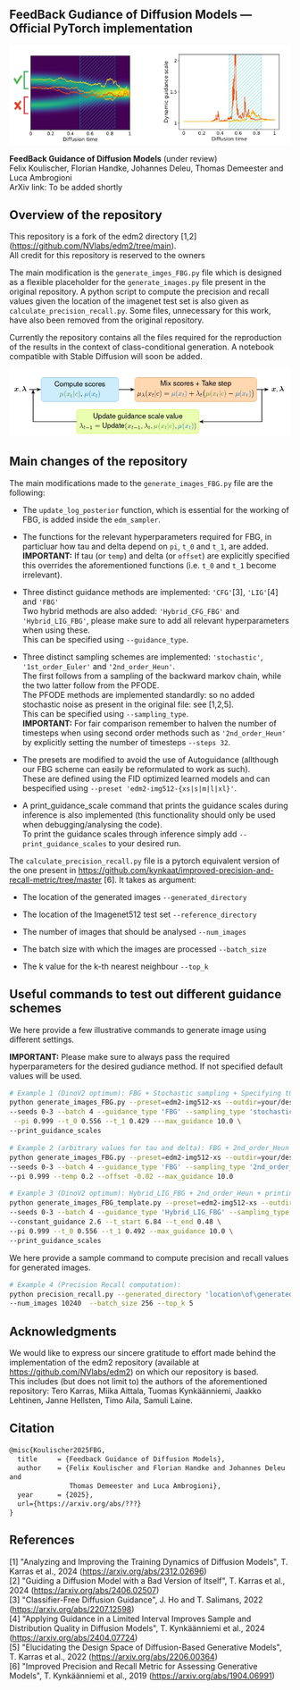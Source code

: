 ## FeedBack Gudiance of Diffusion Models &mdash; Official PyTorch implementation

![Teaser image](./docs/Illustration_FBG.jpg)

**FeedBack Guidance of Diffusion Models** (under review) <br>
Felix Koulischer, Florian Handke, Johannes Deleu, Thomas Demeester and Luca Ambrogioni <br>
ArXiv link: To be added shortly<br>

## Overview of the repository

This repository is a fork of the edm2 directory [1,2] (https://github.com/NVlabs/edm2/tree/main). <br>
All credit for this repository is reserved to the owners <br>

The main modification is the `generate_imges_FBG.py` file which is designed as a flexible placeholder for the `generate_images.py` file present in the original repository. A python script to compute the precision and recall values given the location of the imagenet test set is also given as `calculate_precision_recall.py`. Some files, unnecessary for this work, have also been removed from the original repository. <br>

Currently the repository contains all the files required for the reproduction of the results in the context of class-conditional generation. A notebook compatible with Stable Diffusion will soon be added.

![Teaser image](./docs/Control_Diagram_FBG.jpg)

## Main changes of the repository

The main modifications made to the `generate_images_FBG.py` file are the following: 

 - The `update_log_posterior` function, which is essential for the working of FBG, is added inside the `edm_sampler`.
 
 - The functions for the relevant hyperparameters required for FBG, in particluar how tau and delta depend on `pi`, `t_0` and `t_1`, are added. <br>
       **IMPORTANT:** If tau (or `temp`) and delta (or `offset`) are explicitly specified this overrides the aforementioned functions (i.e. `t_0` and `t_1` become irrelevant).
 
 - Three distinct guidance methods are implemented: `'CFG'`[3], `'LIG'`[4] and `'FBG'` <br>
       Two hybrid methods are also added: `'Hybrid_CFG_FBG'` and `'Hybrid_LIG_FBG'`, please make sure to add all relevant hyperparameters when using these. <br>
       This can be specified using `--guidance_type`.
	   
 - Three distinct sampling schemes are implemented: `'stochastic'`, `'1st_order_Euler'` and `'2nd_order_Heun'`. <br>
       The first follows from a sampling of the backward markov chain, while the two latter follow from the PFODE. <br>
	     The PFODE methods are implemented standardly: so no added stochastic noise as present in the original file: see [1,2,5]. <br>
       This can be specified using `--sampling_type`. <br>
       **IMPORTANT:** For fair comparison remember to halven the number of timesteps when using second order methods such as `'2nd_order_Heun'` by explicitly setting the number of timesteps `--steps 32`.

 - The presets are modified to avoid the use of Autoguidance (allthough our FBG scheme can easily be reformulated to work as such). <br>
       These are defined using the FID optimized learned models and can bespecified using `--preset 'edm2-img512-{xs|s|m|l|xl}'`.
   
 - A print_guidance_scale command that prints the guidance scales during inference is also implemented (this functionality should only be used when debugging/analysing the code). <br>
       To print the guidance scales through inference simply add `--print_guidance_scales` to your desired run.


The `calculate_precision_recall.py` file is a pytorch equivalent version of the one present in https://github.com/kynkaat/improved-precision-and-recall-metric/tree/master [6]. It takes as argument: 

  - The location of the generated images `--generated_directory`

  - The location of the Imagenet512 test set `--reference_directory`
  
  - The number of images that should be analysed `--num_images`

  - The batch size with which the images are processed `--batch_size`

  - The k value for the k-th nearest neighbour `--top_k`

## Useful commands to test out different guidance schemes

We here provide a few illustrative commands to generate image using different settings.

**IMPORTANT:** Please make sure to always pass the required hyperparameters for the desired gudiance method. If not specified default values will be used.


```.bash
# Example 1 (DinoV2 optimum): FBG + Stochastic sampling + Specifying t0 and t1 explicitly + printing the guidance scale
python generate_images_FBG.py --preset=edm2-img512-xs --outdir=your/desired/out_directory \
--seeds 0-3 --batch 4 --guidance_type 'FBG' --sampling_type 'stochastic' \
 --pi 0.999 --t_0 0.556 --t_1 0.429 ---max_guidance 10.0 \
--print_guidance_scales 
```

 ```.bash
# Example 2 (arbitrary values for tau and delta): FBG + 2nd_order_Heun + Specifying tau and delta explicitly
python generate_images_FBG.py --preset=edm2-img512-xs --outdir=your/desired/out_directory  \
--seeds 0-3 --batch 4 --guidance_type 'FBG' --sampling_type '2nd_order_Heun' --steps 32 \
 --pi 0.999 --temp 0.2 --offset -0.02 --max_guidance 10.0
```

  ```.bash
# Example 3 (DinoV2 optimum): Hybrid_LIG_FBG + 2nd_order_Heun + printing guidance_scales
python generate_images_FBG_template.py --preset=edm2-img512-xs --outdir=your/desired/out_directory \
 --seeds 0-3 --batch 4 --guidance_type 'Hybrid_LIG_FBG' --sampling_type 'stochastic' \
 --constant_guidance 2.6 --t_start 6.84 --t_end 0.48 \
--pi 0.999 --t_0 0.556 --t_1 0.492 --max_guidance 10.0 \
--print_guidance_scales
```

We here provide a sample command to compute precision and recall values for generated images.

  ```.bash
# Example 4 (Precision Recall computation): 
python precision_recall.py --generated_directory 'location\of\generated\images' --reference_directory 'location\of\Imagenet\Testset' \
 --num_images 10240  --batch_size 256 --top_k 5
```

## Acknowledgments

We would like to express our sincere gratitude to effort made behind the implementation of the edm2 repository (available at https://github.com/NVlabs/edm2) on which our repository is based. <br>
This includes (but does not limit to) the authors of the aforementioned repository: Tero Karras, Miika Aittala, Tuomas Kynkäänniemi, Jaakko Lehtinen, Janne Hellsten, Timo Aila, Samuli Laine.

## Citation

```
@misc{Koulischer2025FBG,
  title     = {Feedback Guidance of Diffusion Models},
  author    = {Felix Koulischer and Florian Handke and Johannes Deleu and
               Thomas Demeester and Luca Ambrogioni},
  year      = {2025},
  url={https://arxiv.org/abs/???}
}
```


## References

[1] "Analyzing and Improving the Training Dynamics of Diffusion Models", T. Karras et al., 2024 (https://arxiv.org/abs/2312.02696) <br>
[2] "Guiding a Diffusion Model with a Bad Version of Itself", T. Karras et al., 2024 (https://arxiv.org/abs/2406.02507) <br>
[3] "Classifier-Free Diffusion Guidance", J. Ho and T. Salimans, 2022 (https://arxiv.org/abs/2207.12598) <br>
[4] "Applying Guidance in a Limited Interval Improves Sample and Distribution Quality in Diffusion Models", T. Kynkäänniemi et al., 2024 (https://arxiv.org/abs/2404.07724) <br>
[5] "Elucidating the Design Space of Diffusion-Based Generative Models", T. Karras et al., 2022 (https://arxiv.org/abs/2206.00364) <br>
[6] "Improved Precision and Recall Metric for Assessing Generative Models", T. Kynkäänniemi et al., 2019 (https://arxiv.org/abs/1904.06991) <br>
